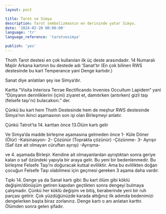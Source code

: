 ```yaml
---
layout: post

title: Tarot ve Simya
description: Tarot sembolizmasnın en derininde yatar Simya.
date: '2024-02-20 00:00:00'
language: 'tr'
language_reference: 'tarotvesimya'

publish: 'yes'
---
```


Thoth Tarot destesi en çok kullanılan ilk üç deste arasındadır. 14 Numaralı Majör Arkana kartının bu destede adı ‘Sanat’tır (En çok bilinen RWS destesinde bu kart Temperance yani Denge kartıdır.)

Sanat diye anlatılan şey ise Simya’dır.

Kartta “Visita Interiora Terrae Rectificando Invenies Occultum Lapidem” yani “Dünyanın derinliklerini (içini) ziyaret et, damıtırken (arıtırken) gizli taşı (felsefe taşı'nı) bulacaksın.” der.

Çünkü bu kart hem Thoth Destesinde hem de meşhur RWS destesinde Simya’nın ikinci aşamasının son işi olan Birleşmeyi anlatır.

Çünkü Tatrot’ta 14. karttan önce 13.Ölüm kartı gelir

Ve Simya’da madde birleşme aşamasına gelmeden önce
1- Küle Döner (Ölür) -Kalsinasyon-
2- Çözünür (Toprakta çözünür) -Çözünme-
3- Ayrışır (Saf öze ait olmayan cüruftan ayrışı) -Ayrışma-

ve 4. aşamada Birleşir. Kendine ait olmayanlardan ayrıştıktan sonra geriye kalan o saf özündeki yapıyla bir araya gelir. Bu yeni bir bedenlenmedir. Bu birleşme Felsefe Taşı’nı doğuracak kutsal evliliktir. Ama bu evlilikten doğan çocuğun Felsefe Taşı olabilmesi için geçmesi gereken 3 aşama daha vardır.

Tıpkı 14. Denge ya da Sanat kartı gibi: Bu kart ölüm gibi köklü değişim/dönüşüm getiren kapıdan geçtikten sonra dengeyi bulmaya çalışmadır. Çünkü her köklü değişim ve bitiş, beraberinde yeni bir ruh parçası getirir. Çok yüzdüğünüzde karada attığınız ilk adımda bedenimizi dengelerken başta biraz zorlanırız. Denge kartı o anı anlatan karttır. Ölümden sonra gelen şifadır.

